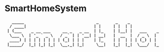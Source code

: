 # SmartHomeSystem

<center>
<font size="3">
<pre>
<b>   _____                              _       _    _                                 _____                 _                       </b>
<b>  / ____|                            | |     | |  | |                               / ____|               | |                      </b>
<b> | (___    _ __ ___     __ _   _ __  | |_    | |__| |   ___    _ __ ___     ___    | (___    _   _   ___  | |_    ___   _ __ ___   </b>
<b>  \___ \  | '_ ` _ \   / _` | | '__| | __|   |  __  |  / _ \  | '_ ` _ \   / _ \    \___ \  | | | | / __| | __|  / _ \ | '_ ` _ \  </b>
<b>  ____) | | | | | | | | (_| | | |    | |_    | |  | | | (_) | | | | | | | |  __/    ____) | | |_| | \__ \ | |_  |  __/ | | | | | | </b>
<b> |_____/  |_| |_| |_|  \__,_| |_|     \__|   |_|  |_|  \___/  |_| |_| |_|  \___|   |_____/   \__, | |___/  \__|  \___| |_| |_| |_| </b>
<b>                                                                                              __/ |                                </b>
<b>                                                                                             |___/                                 </b>
</pre>
</font>
</center>

